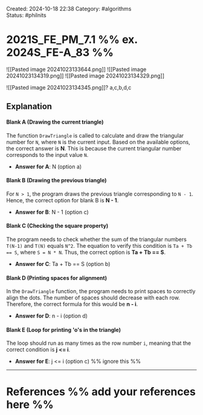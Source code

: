 Created: 2024-10-18 22:38
Category: #algorithms  
Status: #philnits



# 2021S_FE_PM_7.1 %% ex. 2024S_FE-A_83 %%
![[Pasted image 20241023133644.png]]
![[Pasted image 20241023134319.png]]
![[Pasted image 20241023134329.png]]

![[Pasted image 20241023134345.png]]? 
a,c,b,d,c
## Explanation

#### Blank A (Drawing the current triangle)

The function `DrawTriangle` is called to calculate and draw the triangular number for `N`, where `N` is the current input. Based on the available options, the correct answer is **N**. This is because the current triangular number corresponds to the input value `N`.

- **Answer for A**: N (option a)

#### Blank B (Drawing the previous triangle)

For `N > 1`, the program draws the previous triangle corresponding to `N - 1`. Hence, the correct option for blank B is **N - 1**.

- **Answer for B**: N - 1 (option c)

#### Blank C (Checking the square property)

The program needs to check whether the sum of the triangular numbers `T(N-1)` and `T(N)` equals `N^2`. The equation to verify this condition is `Ta + Tb == S`, where `S = N * N`. Thus, the correct option is **Ta + Tb == S**.

- **Answer for C**: Ta + Tb == S (option b)

#### Blank D (Printing spaces for alignment)

In the `DrawTriangle` function, the program needs to print spaces to correctly align the dots. The number of spaces should decrease with each row. Therefore, the correct formula for this would be **n - i**.

- **Answer for D**: n - i (option d)

#### Blank E (Loop for printing 'o's in the triangle)

The loop should run as many times as the row number `i`, meaning that the correct condition is **j <= i**.

- **Answer for E**: j <= i (option c)
%% ignore this %%
---









# References %% add your references here %%
